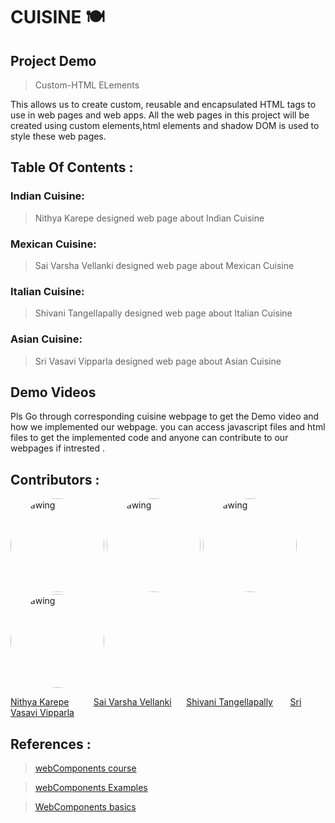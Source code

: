 # CUISINE :plate_with_cutlery:

## Project Demo
> Custom-HTML ELements


This allows us to create custom, reusable and encapsulated HTML tags to use in web pages and web apps. All the web pages in this project will be created using custom elements,html elements and shadow DOM is used to style these web pages.




## Table Of Contents :

### Indian Cuisine:

> Nithya Karepe designed web page about Indian Cuisine



### Mexican Cuisine:

> Sai Varsha Vellanki designed web page about Mexican Cuisine


### Italian Cuisine:

> Shivani Tangellapally designed web page about Italian Cuisine


### Asian Cuisine:

> Sri Vasavi Vipparla designed web page about Asian Cuisine


## Demo Videos

Pls Go through corresponding cuisine webpage to get the Demo video and how we implemented our webpage. you can access javascript files and html files to get the implemented code and anyone can contribute to our webpages if intrested .



## Contributors :




<img src="Nithya.png" alt="drawing" width="150" style="border-radius:50%" />               <img src="vsv.png" alt="drawing" width="150" style="border-radius:50%" />               <img src="vani.jpg.png" alt="drawing" width="150" style="border-radius:50%" />                  <img src="vasu.png" alt="drawing" width="150" style="border-radius:50%" />
  
  [Nithya Karepe](https://github.com/KarepeN) &nbsp;&nbsp;&nbsp;&nbsp;&nbsp;&nbsp;&nbsp;&nbsp; [Sai Varsha Vellanki](https://github.com/cherryvarsha99)  &nbsp;&nbsp;&nbsp;&nbsp;   [Shivani Tangellapally](https://github.com/shivani-ta)  &nbsp;&nbsp;&nbsp;&nbsp;&nbsp;   [Sri Vasavi Vipparla](https://github.com/Srivasavi-vipparla)  




## References :

>[webComponents course](https://www.youtube.com/watch?v=PCWaFLy3VUo) 


>[webComponents Examples](https://github.com/mdn/web-components-examples)

>[WebComponents basics](https://www.youtube.com/watch?v=_Tr9ZcXcMjQ&t=281s)






